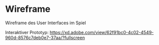 # Wireframe

Wireframe des User Interfaces im Spiel

Interaktiver Prototyp: https://xd.adobe.com/view/62f91bc0-4c02-4549-960d-8576c7deb0e7-37aa/?fullscreen
